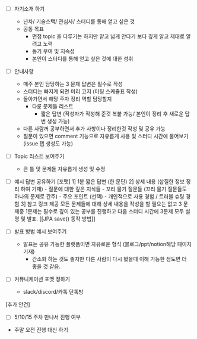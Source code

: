 
* [ ] 자기소개 하기 
  - 년차/ 기술스택/ 관심사/ 스터디를 통해 얻고 싶은 것 
  - 공동 목표 
	  - 면접 topic 을 다루기는 하지만 얕고 넓게 안다기 보다 깊게 알고 제대로 알려고 노력 
	  - 동기 부여 및 지속성 
	  - 본인이 스터디를 통해 얻고 싶은 것에 대한 성취 
* [ ] 안내사항 
   - 매주 본인 담당하는 3 문제 답변은 필수로 작성 
   - 스터디는 빠지게 되면 미리 고지 (미팅 스케쥴표 작성)
   - 돌아가면서 해당 주차 정리 역할 담당할지
	   - 다룬 문제들 리스트 
		   - 짧은 답변 (작성자가 작성해 준것 복붙 가능/ 본인이 정리 후 새로운 답변 생성 가능)
   - 다른 사람꺼 공부하면서 추가 사항이나 정리한것 작성 및 공유 가능
   - 질문이 있으면 comment 기능으로 자유롭게 사용 및 스터디 시간에 물어보기 (issue 탭 생성도 가능)
   
* [ ] Topic 리스트 보여주기 
   - 큰 틀 및 문제들 자유롭게 생성 및 수정 
   
* [ ] 예시 답변 공유하기 
     [포맷]
      1] 1분 짧은 답변 (한 문단)
      2] 상세 내용 (삽질한 정보 정리 하여 기재)
           - 질문에 대한 깊은 지식들
           - 꼬리 물기 질문들 (꼬리 물기 질문들도 하나의 문제로 간주)
           - 주요 포인트 (선택)
           - 개인적으로 사용 경험 / 트러블 슈팅 경험 
      3] 참고 링크 제공 
	  모든 문제들에 대해 상세 내용을 작성을 할 필요는 없고 3 문제중 1문제는 필수로 깊이 있는 공부를 진행하고 다음 스터디 시간에 3문제 모두 설명 및 발표. 
   [[JPA save() 동작 방법]]

* [ ] 발표 방법 예시 보여주기 
   - 발표는 공유 가능한 플랫폼이면 자유로운 형식 (블로그/ppt/notion해당 페이지 기재)
	   - 간소화 하는 것도 좋지만 다른 사람이 다시 봤을때 이해 가능한 정도면 더 좋을 것 같음. 
	   
* [ ] 커뮤니케이션 포맷 정하기 
	* slack/discord/카톡 단톡방 

[추가 안건]
- [ ] 5/10/15 주차 만나서 진행 여부 
 - 주말 오전 진행 대신 하기 

